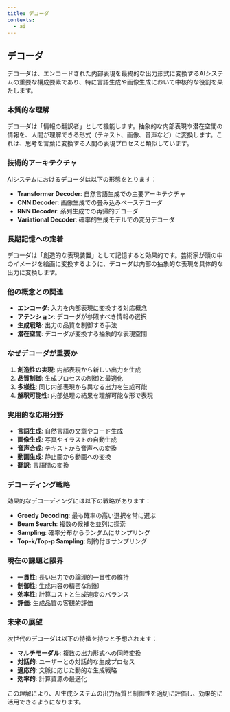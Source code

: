 ```yaml
---
title: デコーダ
contexts:
  - ai
---
```


<Context name="ai">

## デコーダ

デコーダは、エンコードされた内部表現を最終的な出力形式に変換するAIシステムの重要な構成要素であり、特に言語生成や画像生成において中核的な役割を果たします。

### 本質的な理解

デコーダは「情報の翻訳者」として機能します。抽象的な内部表現や潜在空間の情報を、人間が理解できる形式（テキスト、画像、音声など）に変換します。これは、思考を言葉に変換する人間の表現プロセスと類似しています。

### 技術的アーキテクチャ

AIシステムにおけるデコーダは以下の形態をとります：
- **Transformer Decoder**: 自然言語生成での主要アーキテクチャ
- **CNN Decoder**: 画像生成での畳み込みベースデコーダ
- **RNN Decoder**: 系列生成での再帰的デコーダ
- **Variational Decoder**: 確率的生成モデルでの変分デコーダ

### 長期記憶への定着

デコーダは「創造的な表現装置」として記憶すると効果的です。芸術家が頭の中のイメージを絵画に変換するように、デコーダは内部の抽象的な表現を具体的な出力に変換します。

### 他の概念との関連

- **エンコーダ**: 入力を内部表現に変換する対応概念
- **アテンション**: デコーダが参照すべき情報の選択
- **生成戦略**: 出力の品質を制御する手法
- **潜在空間**: デコーダが変換する抽象的な表現空間

### なぜデコーダが重要か

1. **創造性の実現**: 内部表現から新しい出力を生成
2. **品質制御**: 生成プロセスの制御と最適化
3. **多様性**: 同じ内部表現から異なる出力を生成可能
4. **解釈可能性**: 内部処理の結果を理解可能な形で表現

### 実用的な応用分野

- **言語生成**: 自然言語の文章やコード生成
- **画像生成**: 写真やイラストの自動生成
- **音声合成**: テキストから音声への変換
- **動画生成**: 静止画から動画への変換
- **翻訳**: 言語間の変換

### デコーディング戦略

効果的なデコーディングには以下の戦略があります：
- **Greedy Decoding**: 最も確率の高い選択を常に選ぶ
- **Beam Search**: 複数の候補を並列に探索
- **Sampling**: 確率分布からランダムにサンプリング
- **Top-k/Top-p Sampling**: 制約付きサンプリング

### 現在の課題と限界

- **一貫性**: 長い出力での論理的一貫性の維持
- **制御性**: 生成内容の精密な制御
- **効率性**: 計算コストと生成速度のバランス
- **評価**: 生成品質の客観的評価

### 未来の展望

次世代のデコーダは以下の特徴を持つと予想されます：
- **マルチモーダル**: 複数の出力形式への同時変換
- **対話的**: ユーザーとの対話的な生成プロセス
- **適応的**: 文脈に応じた動的な生成戦略
- **効率的**: 計算資源の最適化

この理解により、AI生成システムの出力品質と制御性を適切に評価し、効果的に活用できるようになります。

</Context>

